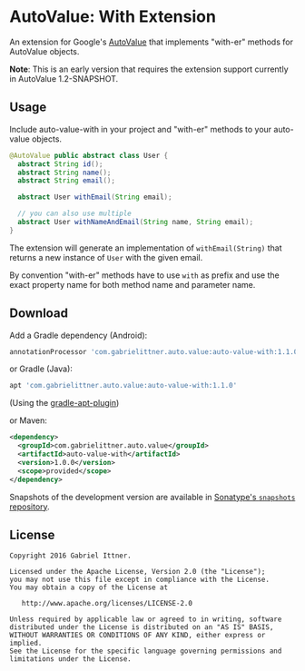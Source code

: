 # AutoValue: With Extension

An extension for Google's [AutoValue][auto] that implements "with-er" methods for AutoValue objects.

**Note**: This is an early version that requires the extension support currently in AutoValue 1.2-SNAPSHOT.

## Usage

Include auto-value-with in your project and "with-er" methods to your auto-value objects.

```java
@AutoValue public abstract class User {
  abstract String id();
  abstract String name();
  abstract String email();

  abstract User withEmail(String email);

  // you can also use multiple
  abstract User withNameAndEmail(String name, String email);
}
```

The extension will generate an implementation of `withEmail(String)` that returns a new instance of `User` with the given email.


By convention "with-er" methods have to use `with` as prefix and use the exact property name for both method name and parameter name.



## Download

Add a Gradle dependency (Android):

```groovy
annotationProcessor 'com.gabrielittner.auto.value:auto-value-with:1.1.0'
```

or Gradle (Java):

```groovy
apt 'com.gabrielittner.auto.value:auto-value-with:1.1.0'
```
(Using the [gradle-apt-plugin][apt])

or Maven:
```xml
<dependency>
  <groupId>com.gabrielittner.auto.value</groupId>
  <artifactId>auto-value-with</artifactId>
  <version>1.0.0</version>
  <scope>provided</scope>
</dependency>
```

Snapshots of the development version are available in [Sonatype's `snapshots` repository][snap].

## License


```
Copyright 2016 Gabriel Ittner.

Licensed under the Apache License, Version 2.0 (the "License");
you may not use this file except in compliance with the License.
You may obtain a copy of the License at

   http://www.apache.org/licenses/LICENSE-2.0

Unless required by applicable law or agreed to in writing, software
distributed under the License is distributed on an "AS IS" BASIS,
WITHOUT WARRANTIES OR CONDITIONS OF ANY KIND, either express or implied.
See the License for the specific language governing permissions and
limitations under the License.
```



 [auto]: https://github.com/google/auto
 [snap]: https://oss.sonatype.org/content/repositories/snapshots/
 [apt]: https://github.com/tbroyer/gradle-apt-plugin
